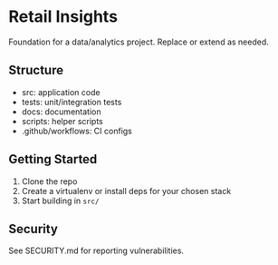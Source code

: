 # Retail Insights

Foundation for a data/analytics project. Replace or extend as needed.

## Structure
- src: application code
- tests: unit/integration tests
- docs: documentation
- scripts: helper scripts
- .github/workflows: CI configs

## Getting Started
1. Clone the repo
2. Create a virtualenv or install deps for your chosen stack
3. Start building in `src/`

## Security
See SECURITY.md for reporting vulnerabilities.
